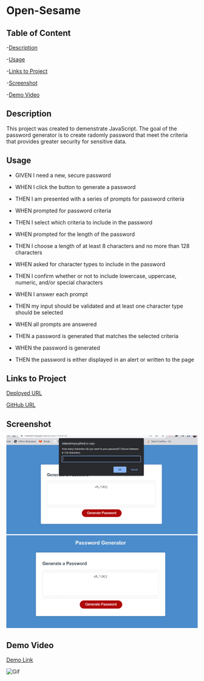 # Open-Sesame

## Table of Content

-[Description](#description)

-[Usage](#usage)

-[Links to Project](#links-to-project)

-[Screenshot](#screenshot)

-[Demo Video](#demo-video)

## Description

This project was created to demenstrate JavaScript. The goal of the password generator is to create radomly password that meet the criteria that provides greater security for sensitive data.

## Usage

* GIVEN I need a new, secure password

* WHEN I click the button to generate a password

* THEN I am presented with a series of prompts for password criteria

* WHEN prompted for password criteria

* THEN I select which criteria to include in the password

* WHEN prompted for the length of the password

* THEN I choose a length of at least 8 characters and no more than 128 characters

* WHEN asked for character types to include in the password

* THEN I confirm whether or not to include lowercase, uppercase, numeric, and/or special characters

* WHEN I answer each prompt

* THEN my input should be validated and at least one character type should be selected

* WHEN all prompts are answered

* THEN a password is generated that matches the selected criteria

* WHEN the password is generated

* THEN the password is either displayed in an alert or written to the page

## Links to Project

[Deployed URL]("https://idakukimiya.github.io/open-sesame/")

[GitHub URL]("https://github.com/idakukimiya/open-sesame")

## Screenshot

![To start, click Generate Password](assets/image/Picture1.png)
![Once completed, the generated password](assets/image/Picture2.png)

## Demo Video

[Demo Link]("https://drive.google.com/file/d/1YJSEzROS6HGGLq64yf_jxfFIgEt1i8AJ/view")

![Gif](assets/gif/open_sesame.gif)
